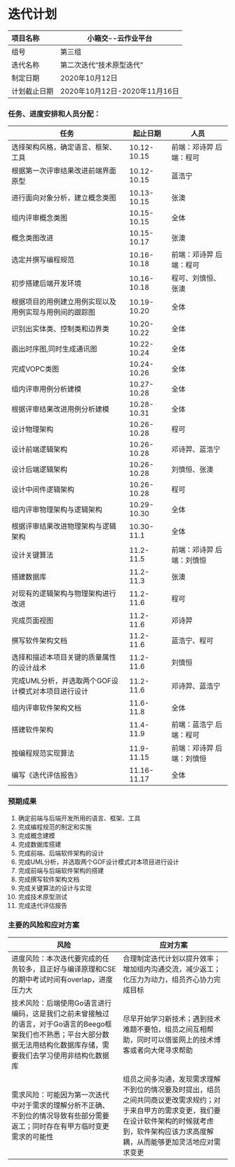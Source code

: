 # 迭代计划

| 项目名称     | 小箱交--云作业平台            |
| :----------- | ----------------------------- |
| 组号         | 第三组                        |
| 迭代名称     | 第二次迭代“技术原型迭代”      |
| 制定日期     | 2020年10月12日                |
| 计划截止日期 | 2020年10月12日-2020年11月16日 |



### 任务、进度安排和人员分配：

| 任务                                                   | 起止日期    | 人员                       |
| ------------------------------------------------------ | ----------- | -------------------------- |
| 选择架构风格，确定语言、框架、工具                     | 10.12-10.15 | 前端：邓诗羿  后端：程可   |
| 根据第一次评审结果改进前端界面原型                     | 10.12-10.15 | 蓝浩宁                     |
| 进行面向对象分析，建立概念类图                         | 10.13-10.15 | 张澳                       |
| 组内评审概念类图                                       | 10.15-10.15 | 全体                       |
| 概念类图改进                                           | 10.15-10.17 | 张澳                       |
| 选定并撰写编程规范                                     | 10.16-10.18 | 前端：邓诗羿  后端：程可   |
| 初步搭建后端开发环境                                   | 10.16-10.18 | 程可、刘慎恒、张澳         |
| 根据项目的用例建立用例实现以及用例实现与用例间的跟踪图 | 10.19-10.20 | 全体                       |
| 识别出实体类、控制类和边界类                           | 10.20-10.22 | 全体                       |
| 画出时序图,同时生成通讯图                              | 10.22-10.24 | 全体                       |
| 完成VOPC类图                                           | 10.24-10.26 | 全体                       |
| 组内评审用例分析建模                                   | 10.27-10.28 | 全体                       |
| 根据评审结果改进用例分析建模                           | 10.28-10.31 | 全体                       |
| 设计物理架构                                           | 10.26-10.28 | 程可                       |
| 设计前端逻辑架构                                       | 10.26-10.28 | 邓诗羿、蓝浩宁             |
| 设计后端逻辑架构                                       | 10.26-10.28 | 刘慎恒、张澳               |
| 设计中间件逻辑架构                                     | 10.26-10.28 | 程可                       |
| 组内评审物理架构与逻辑架构                             | 10.29-10.30 | 全体                       |
| 根据评审结果改进物理架构与逻辑架构                     | 10.30-11.1  | 全体                       |
| 设计关键算法                                           | 11.2-11.5   | 前端：邓诗羿  后端：刘慎恒 |
| 搭建数据库                                             | 11.2-11.3   | 张澳                       |
| 对现有的逻辑架构与物理架构进行改进                     | 11.2-11.6   | 程可                       |
| 完成页面视图                                           | 11.2-11.6   | 邓诗羿                     |
| 撰写软件架构文档                                       | 11.2-11.6   | 蓝浩宁、程可               |
| 选择和描述本项目关键的质量属性的设计战术               | 11.2-11.6   | 刘慎恒                     |
| 完成UML分析，并选取两个GOF设计模式对本项目进行设计     | 11.2-11.6   | 邓诗羿、蓝浩宁             |
| 组内评审软件架构文档                                   | 11.6-11.8   | 全体                       |
| 搭建软件架构                                           | 11.4-11.9   | 前端：蓝浩宁  后端：程可   |
| 按编程规范实现算法                                     | 11.9-11.15  | 前端：邓诗羿  后端：刘慎恒 |
| 编写《迭代评估报告》                                   | 11.16-11.17 | 全体                       |



### 预期成果

1. 确定前端与后端开发所用的语言、框架、工具
2. 完成编程规范的制定和实施
3. 完成概念建模
4. 完成数据库搭建
5. 完成前端、后端软件架构的设计
6. 完成UML分析，并选取两个GOF设计模式对本项目进行设计
7. 完成前端与后端软件架构的搭建
8. 完成撰写软件架构文档
9. 完成关键算法的设计与实现
10. 完成技术原型测试
11. 完成迭代评估报告



### 主要的风险和应对方案

| 风险                                                         | 应对方案                                                     |
| ------------------------------------------------------------ | ------------------------------------------------------------ |
| 进度风险：本次迭代要完成的任务较多，且正好与编译原理和CSE的期中考试时间有overlap，进度压力大 | 合理制定迭代计划以提升效率；增加组内沟通交流，减少返工；化压力为动力，组员齐心协力完成目标 |
| 技术风险：后端使用Go语言进行编码，这是我们之前未曾接触过的语言，对于Go语言的Beego框架我们也不熟悉；平台大部分数据无法用结构化数据库存储，需要我们去学习使用非结构化数据库 | 尽早开始学习新技术；遇到技术难题不要怕，组员之间互相帮助，同时可以借鉴网上的技术博客或者向大佬寻求帮助 |
| 需求风险：可能因为第一次迭代中对于需求的理解分析不正确、不到位的情况导致有些部分需要返工；同时存在有甲方临时变更需求的可能性 | 组员之间多沟通，发现需求理解不到位的情况要及时提出，组员之间共同商议更改需求规约；对于来自甲方的需求变更，我们要在设计软件架构的时候就考虑到，软件架构应该力求高度解耦，从而能够更加灵活地应对需求变更 |


